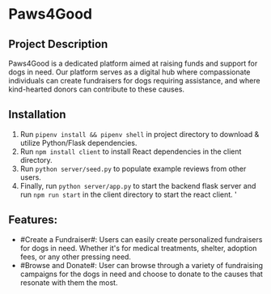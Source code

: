 # Paws4Good

## Project Description
Paws4Good is a dedicated platform aimed at raising funds and support for dogs in need. Our platform serves as a digital hub where compassionate individuals can create fundraisers for dogs requiring assistance, and where kind-hearted donors can contribute to these causes.

## Installation
1. Run `pipenv install && pipenv shell` in project directory to download & utilize Python/Flask dependencies.
2. Run `npm install client` to install React dependencies in the client directory.
3. Run `python server/seed.py` to populate example reviews from other users.
4. Finally, run `python server/app.py` to start the backend flask server and run `npm run start` in the client directory to start the react client.
'

## Features:
- #Create a Fundraiser#: Users can easily create personalized fundraisers for dogs in need. Whether it's for medical treatments, shelter, adoption fees, or any other pressing need.
- #Browse and Donate#: User can browse through a variety of fundraising campaigns for the dogs in need and choose to donate to the causes that resonate with them the most.